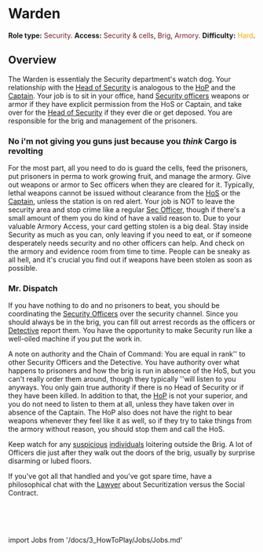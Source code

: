 # Warden
**Role type:** <font color= "#711e25">Security</font>. **Access:** <font color="#711e25">Security & cells</font>, <font color="#711e25">Brig</font>, <font color="#711e25">Armory</font>. **Difficulty:** <font color="Orange">Hard</font>.


## Overview

The Warden is essentialy the Security department's watch dog. Your relationship with the [Head of Security](\3_HowToPlay\Jobs\Security_roles\Head-of-Security.md) is analogous to the [HoP](\3_HowToPlay\Jobs\Command_roles\Head-of-Personnel.md) and the [Captain](\3_HowToPlay\Jobs\Command_roles\Captain.md). Your job is to sit in your office, hand [Security officers](\3_HowToPlay\Jobs\Security_roles\Security-Officer.md) weapons or armor if they have explicit permission from the HoS or Captain, and take over for the [Head of Security](\3_HowToPlay\Jobs\Security_roles\Head-of-Security.md) if they ever die or get deposed. You are responsible for the brig and management of the prisoners.
### No i'm not giving you guns just because you *think* Cargo is revolting


For the most part, all you need to do is guard the cells, feed the prisoners, put prisoners in perma to work growing fruit, and manage the armory. Give out weapons or armor to Sec officers when they are cleared for it. Typically, lethal weapons cannot be issued without clearance from the [HoS](\3_HowToPlay\Jobs\Security_roles\Head-of-Security.md) or the [Captain](\3_HowToPlay\Jobs\Command_roles\Captain.md), unless the station is on red alert. Your job is NOT to leave the security area and stop crime like a regular [Sec Officer](\3_HowToPlay\Jobs\Security_roles\Security-Officer.md), though if there's a small amount of them you do kind of have a valid reason to. Due to your valuable Armory Access, your card getting stolen is a big deal. Stay inside Security as much as you can, only leaving if you need to eat, or if someone desperately needs security and no other officers can help. And check on the armory and evidence room from time to time. People can be sneaky as all hell, and it's crucial you find out if weapons have been stolen as soon as possible.


### Mr. Dispatch


If you have nothing to do and no prisoners to beat, you should be coordinating the [Security Officers](\3_HowToPlay\Jobs\Security_roles\Security-Officer.md) over the security channel. Since you should always be in the brig, you can fill out arrest records as the officers or [Detective](\3_HowToPlay\Jobs\Security_roles\Detective.md) report them. You have the opportunity to make Security run like a well-oiled machine if you put the work in.

A note on authority and the Chain of Command: You are equal in rank'' to other Security Officers and the Detective. You have authority over what happens to prisoners and how the brig is run in absence of the HoS, but you can't really order them around, though they typically ''will listen to you anyways. You only gain true authority if there is no Head of Security or if they have been killed. In addition to that, the [HoP](\3_HowToPlay\Jobs\Command_roles\Head-of-Personnel.md) is not your superior, and you do not need to listen to them at all, unless they have taken over in absence of the Captain. The HoP also does not have the right to bear weapons whenever they feel like it as well, so if they try to take things from the armory without reason, you should stop them and call the HoS.

Keep watch for any [suspicious](\3_HowToPlay\Jobs\Service_roles\Assistant.md) [individuals](\3_HowToPlay\Jobs\Entertainment_Roles\Clown.md) loitering outside the Brig. A lot of Officers die just after they walk out the doors of the brig, usually by surprise disarming or lubed floors.

If you've got all that handled and you've got spare time, have a philosophical chat with the [Lawyer](\3_HowToPlay\Jobs\Security_roles\Lawyer.md) about Securitization versus the Social Contract.

  <br/>
<br/>
<br/>

import Jobs from '/docs/3_HowToPlay/Jobs/Jobs.md'

<Jobs />
